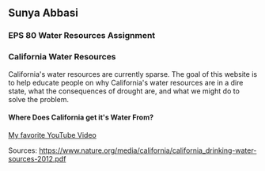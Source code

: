 ## Sunya Abbasi 
### EPS 80 Water Resources Assignment


### California Water Resources

California's water resources are currently sparse. The goal of this website is to help educate people on why California's water resources are in a dire state, what the consequences of drought are, and what we might do to solve the problem.

#### Where Does California get it's Water From?
[My favorite YouTube Video](https://www.youtube.com/watch?v=WtJjjHOpHoo)


Sources:
https://www.nature.org/media/california/california_drinking-water-sources-2012.pdf

